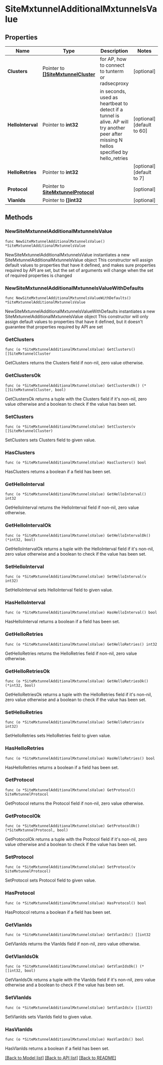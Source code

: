 # SiteMxtunnelAdditionalMxtunnelsValue

## Properties

Name | Type | Description | Notes
------------ | ------------- | ------------- | -------------
**Clusters** | Pointer to [**[]SiteMxtunnelCluster**](SiteMxtunnelCluster.md) | for AP, how to connect to tunterm or radsecproxy | [optional] 
**HelloInterval** | Pointer to **int32** | in seconds, used as heartbeat to detect if a tunnel is alive. AP will try another peer after missing N hellos specified by hello_retries | [optional] [default to 60]
**HelloRetries** | Pointer to **int32** |  | [optional] [default to 7]
**Protocol** | Pointer to [**SiteMxtunnelProtocol**](SiteMxtunnelProtocol.md) |  | [optional] 
**VlanIds** | Pointer to **[]int32** |  | [optional] 

## Methods

### NewSiteMxtunnelAdditionalMxtunnelsValue

`func NewSiteMxtunnelAdditionalMxtunnelsValue() *SiteMxtunnelAdditionalMxtunnelsValue`

NewSiteMxtunnelAdditionalMxtunnelsValue instantiates a new SiteMxtunnelAdditionalMxtunnelsValue object
This constructor will assign default values to properties that have it defined,
and makes sure properties required by API are set, but the set of arguments
will change when the set of required properties is changed

### NewSiteMxtunnelAdditionalMxtunnelsValueWithDefaults

`func NewSiteMxtunnelAdditionalMxtunnelsValueWithDefaults() *SiteMxtunnelAdditionalMxtunnelsValue`

NewSiteMxtunnelAdditionalMxtunnelsValueWithDefaults instantiates a new SiteMxtunnelAdditionalMxtunnelsValue object
This constructor will only assign default values to properties that have it defined,
but it doesn't guarantee that properties required by API are set

### GetClusters

`func (o *SiteMxtunnelAdditionalMxtunnelsValue) GetClusters() []SiteMxtunnelCluster`

GetClusters returns the Clusters field if non-nil, zero value otherwise.

### GetClustersOk

`func (o *SiteMxtunnelAdditionalMxtunnelsValue) GetClustersOk() (*[]SiteMxtunnelCluster, bool)`

GetClustersOk returns a tuple with the Clusters field if it's non-nil, zero value otherwise
and a boolean to check if the value has been set.

### SetClusters

`func (o *SiteMxtunnelAdditionalMxtunnelsValue) SetClusters(v []SiteMxtunnelCluster)`

SetClusters sets Clusters field to given value.

### HasClusters

`func (o *SiteMxtunnelAdditionalMxtunnelsValue) HasClusters() bool`

HasClusters returns a boolean if a field has been set.

### GetHelloInterval

`func (o *SiteMxtunnelAdditionalMxtunnelsValue) GetHelloInterval() int32`

GetHelloInterval returns the HelloInterval field if non-nil, zero value otherwise.

### GetHelloIntervalOk

`func (o *SiteMxtunnelAdditionalMxtunnelsValue) GetHelloIntervalOk() (*int32, bool)`

GetHelloIntervalOk returns a tuple with the HelloInterval field if it's non-nil, zero value otherwise
and a boolean to check if the value has been set.

### SetHelloInterval

`func (o *SiteMxtunnelAdditionalMxtunnelsValue) SetHelloInterval(v int32)`

SetHelloInterval sets HelloInterval field to given value.

### HasHelloInterval

`func (o *SiteMxtunnelAdditionalMxtunnelsValue) HasHelloInterval() bool`

HasHelloInterval returns a boolean if a field has been set.

### GetHelloRetries

`func (o *SiteMxtunnelAdditionalMxtunnelsValue) GetHelloRetries() int32`

GetHelloRetries returns the HelloRetries field if non-nil, zero value otherwise.

### GetHelloRetriesOk

`func (o *SiteMxtunnelAdditionalMxtunnelsValue) GetHelloRetriesOk() (*int32, bool)`

GetHelloRetriesOk returns a tuple with the HelloRetries field if it's non-nil, zero value otherwise
and a boolean to check if the value has been set.

### SetHelloRetries

`func (o *SiteMxtunnelAdditionalMxtunnelsValue) SetHelloRetries(v int32)`

SetHelloRetries sets HelloRetries field to given value.

### HasHelloRetries

`func (o *SiteMxtunnelAdditionalMxtunnelsValue) HasHelloRetries() bool`

HasHelloRetries returns a boolean if a field has been set.

### GetProtocol

`func (o *SiteMxtunnelAdditionalMxtunnelsValue) GetProtocol() SiteMxtunnelProtocol`

GetProtocol returns the Protocol field if non-nil, zero value otherwise.

### GetProtocolOk

`func (o *SiteMxtunnelAdditionalMxtunnelsValue) GetProtocolOk() (*SiteMxtunnelProtocol, bool)`

GetProtocolOk returns a tuple with the Protocol field if it's non-nil, zero value otherwise
and a boolean to check if the value has been set.

### SetProtocol

`func (o *SiteMxtunnelAdditionalMxtunnelsValue) SetProtocol(v SiteMxtunnelProtocol)`

SetProtocol sets Protocol field to given value.

### HasProtocol

`func (o *SiteMxtunnelAdditionalMxtunnelsValue) HasProtocol() bool`

HasProtocol returns a boolean if a field has been set.

### GetVlanIds

`func (o *SiteMxtunnelAdditionalMxtunnelsValue) GetVlanIds() []int32`

GetVlanIds returns the VlanIds field if non-nil, zero value otherwise.

### GetVlanIdsOk

`func (o *SiteMxtunnelAdditionalMxtunnelsValue) GetVlanIdsOk() (*[]int32, bool)`

GetVlanIdsOk returns a tuple with the VlanIds field if it's non-nil, zero value otherwise
and a boolean to check if the value has been set.

### SetVlanIds

`func (o *SiteMxtunnelAdditionalMxtunnelsValue) SetVlanIds(v []int32)`

SetVlanIds sets VlanIds field to given value.

### HasVlanIds

`func (o *SiteMxtunnelAdditionalMxtunnelsValue) HasVlanIds() bool`

HasVlanIds returns a boolean if a field has been set.


[[Back to Model list]](../README.md#documentation-for-models) [[Back to API list]](../README.md#documentation-for-api-endpoints) [[Back to README]](../README.md)


